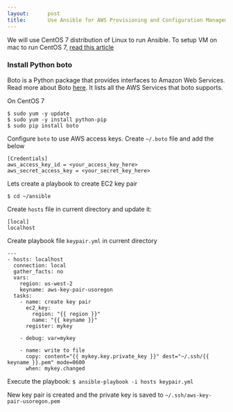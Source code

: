```yaml
---
layout:      post
title:       Use Ansible for AWS Provisioning and Configuration Management
---
```


We will use CentOS 7 distribution of Linux to run Ansible. To setup VM on mac to run CentOS 7, [read this article](http://dasari.me/2016/08/25/run-virtual-machine-centos-7-on-mac-install-ansible.html)

### Install Python boto
Boto is a Python package that provides interfaces to Amazon Web Services. Read more about Boto [here](https://github.com/boto/boto). It lists all the AWS Services that boto supports.

On CentOS 7

```
$ sudo yum -y update
$ sudo yum -y install python-pip
$ sudo pip install boto
```

Configure `boto` to use AWS access keys. Create `~/.boto` file and add the below

```
[Credentials]
aws_access_key_id = <your_access_key_here>
aws_secret_access_key = <your_secret_key_here>
```

Lets create a playbook to create EC2 key pair

`$ cd ~/ansible`

Create `hosts` file in current directory and update it:

```
[local]
localhost
```

Create playbook file `keypair.yml` in current directory

```
---
- hosts: localhost
  connection: local
  gather_facts: no
  vars:
    region: us-west-2
    keyname: aws-key-pair-usoregon
  tasks:
    - name: create key pair
      ec2_key:
        region: "{{ region }}"
        name: "{{ keyname }}"
      register: mykey

    - debug: var=mykey

    - name: write to file
      copy: content="{{ mykey.key.private_key }}" dest="~/.ssh/{{ keyname }}.pem" mode=0600
      when: mykey.changed
```

Execute the playbook: `$ ansible-playbook -i hosts keypair.yml`

New key pair is created and the private key is saved to `~/.ssh/aws-key-pair-usoregon.pem`
